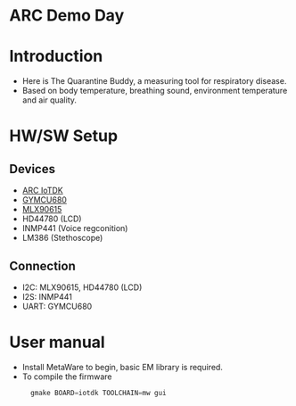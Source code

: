 # ARC Demo Day
# Introduction

* Here is The Quarantine Buddy, a measuring tool for respiratory disease.
* Based on body temperature, breathing sound, environment temperature and air quality.

# HW/SW Setup
## Devices
* [ARC IoTDK](https://embarc.org/embarc_osp/doc/build/html/board/iotdk.html)
* [GYMCU680](https://drive.google.com/open?id=1Q55L0tDwbszPV7ZY3uVGkPOP02z2hccC)
* [MLX90615](https://drive.google.com/open?id=1geWPibnqc0NhDlHxl0I-lTOQClOoQZ-Q)
* HD44780 (LCD)
* INMP441 (Voice regconition)
* LM386 (Stethoscope)
## Connection
* I2C: MLX90615, HD44780 (LCD)
* I2S: INMP441
* UART: GYMCU680

# User manual
* Install MetaWare to begin, basic EM library is required.
* To compile the firmware
  ```C
  	gmake BOARD=iotdk TOOLCHAIN=mw gui
  ```
